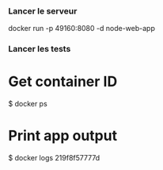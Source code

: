### Lancer le serveur
docker run -p 49160:8080 -d node-web-app
### Lancer les tests
# Get container ID
$ docker ps

# Print app output 
$ docker logs <container id> 219f8f57777d